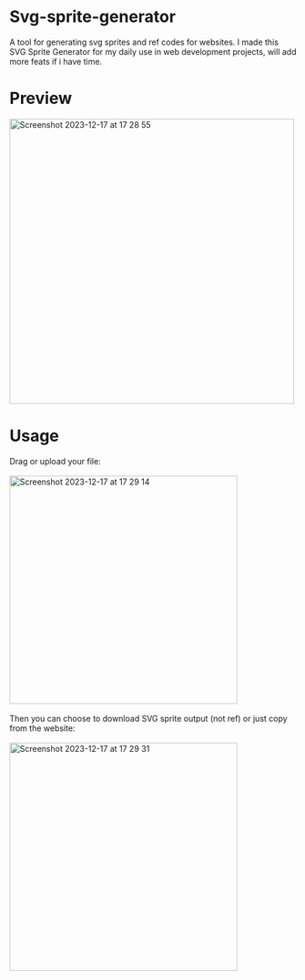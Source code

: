 # Svg-sprite-generator
A tool for generating svg sprites and ref codes for websites. I made this SVG Sprite Generator for my daily use in web development projects, will add more feats if i have time.

# Preview
<img width="500" alt="Screenshot 2023-12-17 at 17 28 55" src="https://github.com/wendy-YW/svg-sprite-generator/assets/93748904/da355735-a049-4a56-a498-e59f587e02fe">

# Usage  
Drag or upload your file:  
<br>
<img width="400" alt="Screenshot 2023-12-17 at 17 29 14" src="https://github.com/wendy-YW/svg-sprite-generator/assets/93748904/9d8f2ec4-d1b4-43aa-8506-558df7b779d7">  
<br>
Then you can choose to download SVG sprite output (not ref) or just copy from the website:  
<br>
<img width="400" alt="Screenshot 2023-12-17 at 17 29 31" src="https://github.com/wendy-YW/svg-sprite-generator/assets/93748904/77fd1cbe-b530-4ccf-93ae-9afe4193a4b8">
